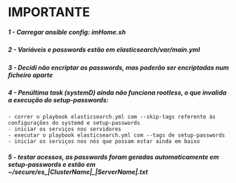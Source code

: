 # IMPORTANTE 
##### 1 - Carregar ansible config: imHome.sh
##### 2 - Variáveis e passwords estão em elasticsearch/var/main.yml
##### 3 - Decidi não encriptar as passwords, mas poderão ser encriptadas num ficheiro aparte
##### 4 - Penúltima task (systemD) ainda não funciona rootless, o que invalida a execução do setup-passwords:
	- correr o playbook elasticsearch.yml com --skip-tags referente às configurações do systemd e setup-passwords
	- iniciar os serviços nos servidores
	- executar o playbook elasticsearch.yml com --tags de setup-passwords
	- iniciar os serviços nos nós que possam estar ainda em baixo

##### 5 - testar acessos, as passwords foram geradas automaticamente em setup-passwords e estão em ~/secure/es_|ClusterName|_|ServerName|.txt

